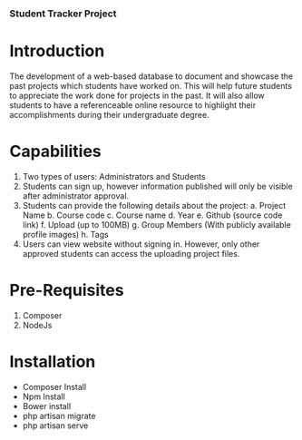 ### Student Tracker Project
# Introduction

<p>The development of a web-based database to document and showcase the past projects which students have worked on. This will help future students to appreciate the work done for projects in the past. It will also allow students to have a referenceable online resource to highlight their accomplishments during their undergraduate degree.</p>

# Capabilities
1. Two types of users: Administrators and Students
2. Students can sign up, however information published will only be visible after administrator approval.
3. Students can provide the following details about the project:
  a. Project Name
  b. Course code
  c. Course name
  d. Year
  e. Github (source code link)
  f. Upload (up to 100MB)
  g. Group Members (With publicly available profile images)
  h. Tags
4. Users can view website without signing in. However, only other approved students can access the uploading project files.

# Pre-Requisites
1. Composer
2. NodeJs

# Installation
* Composer Install
* Npm Install
* Bower install
* php artisan migrate
* php artisan serve
